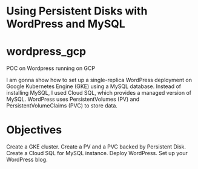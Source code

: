 # Using Persistent Disks with WordPress and MySQL

# wordpress_gcp
 POC on Wordpress running on GCP

 I am gonna show how to set up a single-replica WordPress deployment on Google Kubernetes Engine (GKE) using a MySQL database. Instead of installing MySQL, I used Cloud SQL, which provides a managed version of MySQL. WordPress uses PersistentVolumes (PV) and PersistentVolumeClaims (PVC) to store data.

 # Objectives

 Create a GKE cluster.
 Create a PV and a PVC backed by Persistent Disk.
 Create a Cloud SQL for MySQL instance.
 Deploy WordPress.
 Set up your WordPress blog.

